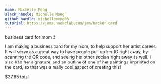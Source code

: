 ```yaml
---
name: Michelle Meng
slack_handle: Michelle Meng
github_handle: michellemeng06
tutorial: https://jams.hackclub.com/jam/hacker-card
---
```


business card for mom 2

<!-- Describe your board in 2-3 sentences. What are you making? What will it do? -->
I am making a business card for my mom, to help support her artist career. It will serve as a great way to have people pull up her IG right away, 
by scanning the QR code, and seeing her other socials right away as well. I also had her signature, and an outline of one of her paintings imprinted
on the card, so that was a really cool aspect of creating this!
<!-- How much is it going to cost? -->
$37.65 total
<!-- Tell us a little bit about your design process. What were some challenges? What helped? ***Totally optional*** -->
